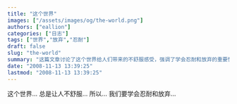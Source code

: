 ```yaml
---
title: "这个世界"
images: ["/assets/images/og/the-world.png"]
authors: ["eallion"]
categories: ["日志"]
tags: ["世界","放弃","忍耐"]
draft: false
slug: "the-world"
summary: "这篇文章讨论了这个世界给人们带来的不舒服感受，强调了学会忍耐和放弃的重要性。同时提到数字花园以爱发电。"
date: "2008-11-13 13:39:25"
lastmod: "2008-11-13 13:39:25"
---
```


这个世界...
总是让人不舒服...
所以...
我们要学会忍耐和放弃...
